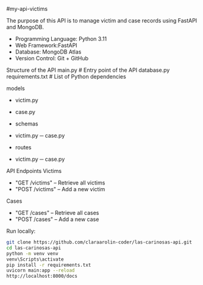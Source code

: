#my-api-victims

The purpose of this API is to manage victim and case records using FastAPI and MongoDB.  

- Programming Language: Python 3.11
- Web Framework:FastAPI
- Database: MongoDB Atlas
- Version Control: Git + GitHub

Structure of the API
main.py # Entry point of the API
database.py 
requirements.txt # List of Python dependencies

models
- victim.py
- case.py

- schemas
- victim.py
  ─ case.py

- routes
- victim.py
  ─ case.py

API Endpoints
Victims
- "GET /victims" – Retrieve all victims
- "POST /victims" – Add a new victim

Cases
- "GET /cases" – Retrieve all cases
- "POST /cases" – Add a new case

Run locally:
   ```bash
   git clone https://github.com/claraarolin-coder/las-carinosas-api.git
   cd las-carinosas-api
python -m venv venv
venv\Scripts\activate
pip install -r requirements.txt
uvicorn main:app --reload
http://localhost:8000/docs




